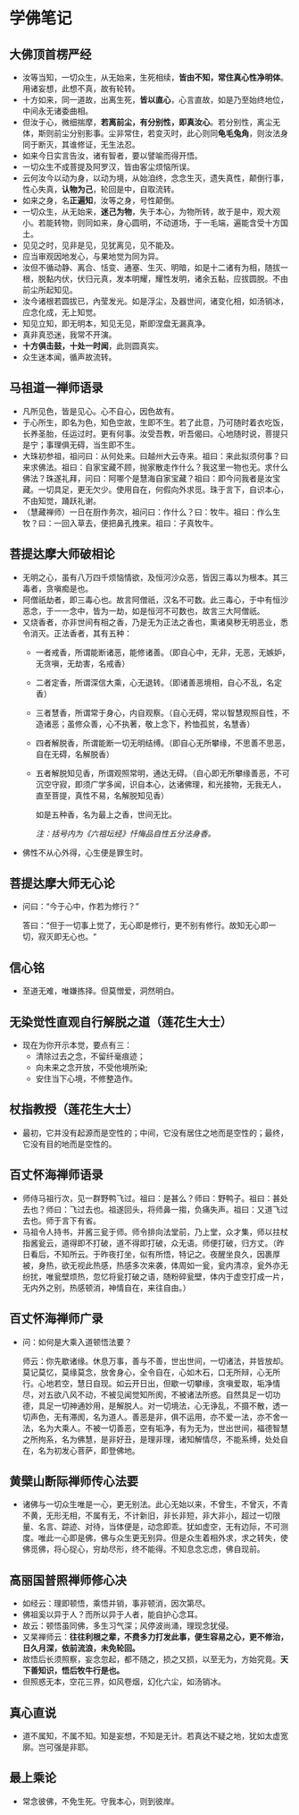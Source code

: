 # 学佛笔记

## 大佛顶首楞严经

* 汝等当知，一切众生，从无始来，生死相续，**皆由不知，常住真心性净明体**。用诸妄想，此想不真，故有轮转。
* 十方如来，同一道故，出离生死，**皆以直心**，心言直故，如是乃至始终地位，中间永无诸委曲相。
* 但汝于心，微细揣摩，**若离前尘，有分别性，即真汝心**。若分别性，离尘无体，斯则前尘分别影事。尘非常住，若变灭时，此心则同**龟毛兔角**，则汝法身同于断灭，其谁修证，无生法忍。
* 如来今日实言告汝，诸有智者，要以譬喻而得开悟。
* 一切众生不成菩提及阿罗汉，皆由客尘烦恼所误。
* 云何汝今以动为身，以动为境，从始洎终，念念生灭，遗失真性，颠倒行事，性心失真，**认物为己**，轮回是中，自取流转。
* 如来之身，名**正遍知**，汝等之身，号性颠倒。
* 一切众生，从无始来，**迷己为物**，失于本心，为物所转，故于是中，观大观小。若能转物，则同如来，身心圆明，不动道场，于一毛端，遍能含受十方国土。
* 见见之时，见非是见，见犹离见，见不能及。
* 应当审观因地发心，与果地觉为同为异。
* 汝但不循动静、离合、恬变、通塞、生灭、明暗，如是十二诸有为相，随拔一根，脱黏内伏，伏归元真，发本明耀，耀性发明，诸余五黏，应拔圆脱。不由前尘所起知见。
* 汝今诸根若圆拔已，內莹发光。如是浮尘，及器世间，诸变化相，如汤销冰，应念化成，无上知觉。
* 知见立知，即无明本，知见无见，斯即涅盘无漏真净。
* 真非真恐迷，我常不开演。
* **十方俱击鼓，十处一时闻**，此则圆真实。
* 众生迷本闻，循声故流转。

## 马祖道一禅师语录

* 凡所见色，皆是见心。心不自心，因色故有。
* 于心所生，即名为色，知色空故，生即不生。若了此意，乃可随时着衣吃饭，长养圣胎，任运过时。更有何事。汝受吾教，听吾偈曰。心地随时说，菩提只是宁；事理俱无碍，当生即不生。
* 大珠初参祖，祖问曰：从何处来。曰越州大云寺来。祖曰：来此拟须何事？曰来求佛法。祖曰：自家宝藏不顾，抛家散走作什么？我这里一物也无。求什么佛法？珠遂礼拜，问曰：阿哪个是慧海自家宝藏？祖曰：即今问我者是汝宝藏。一切具足，更无欠少。使用自在，何假向外求觅。珠于言下，自识本心，不由知觉，踊跃礼谢。
* （慧藏禅师）一日在厨作务次，祖问曰：作什么？曰：牧牛。祖曰：作么生牧？曰：一回入草去，便把鼻孔拽来。祖曰：子真牧牛。

## 菩提达摩大师破相论

* 无明之心，虽有八万四千烦恼情欲，及恒河沙众恶，皆因三毒以为根本。其三毒者，贪嗔痴是也。
* 阿僧祇劫者，即三毒心也。故言阿僧祇，汉名不可数。此三毒心，于中有恒沙恶念，于一一念中，皆为一劫，如是恒河不可数也，故言三大阿僧祇。
* 又烧香者，亦非世间有相之香，乃是无为正法之香也，熏诸臭秽无明恶业，悉令消灭。正法香者，其有五种：
  * 一者戒香，所谓能断诸恶，能修诸善。（即自心中，无非，无恶，无嫉妒，无贪嗔，无劫害，名戒香）
  * 二者定香，所谓深信大乘，心无退转。（即诸善恶境相，自心不乱，名定香）
  * 三者慧香，所谓常于身心，内自观察。（自心无碍，常以智慧观照自性，不造诸恶；虽修众善，心不执著，敬上念下，矜恤孤贫，名慧香）
  * 四者解脱香，所谓能断一切无明结缚。（即自心无所攀缘，不思善不思恶，自在无碍，名解脱香）
  * 五者解脱知见香，所谓观照常明，通达无碍。（自心即无所攀缘善恶，不可沉空守寂，即须广学多闻，识自本心，达诸佛理，和光接物，无我无人，直至菩提，真性不易，名解脱知见香）

    如是五种香，名为最上之香，世间无比。

    *注：括号内为《六祖坛经》忏悔品自性五分法身香。*
* 佛性不从心外得，心生便是罪生时。

## 菩提达摩大师无心论

* 问曰：“今于心中，作若为修行？”

    答曰：“但于一切事上觉了，无心即是修行，更不别有修行。故知无心即一切，寂灭即无心也。“

## 信心铭

* 至道无难，唯嫌拣择。但莫憎爱，洞然明白。

## 无染觉性直观自行解脱之道（莲花生大士）

* 现在为你开示本觉，要点有三：
  * 清除过去之念，不留纤毫痕迹；
  * 向未来之念开放，不受他境所染;
  * 安住当下心境，不修整造作。

## 杖指教授（莲花生大士）

* 最初，它并没有起源而是空性的；中间，它没有居住之地而是空性的；最终，它没有目的地而是空性的。

## 百丈怀海禅师语录

* 师侍马祖行次，见一群野鸭飞过。祖曰：是甚么？师曰：野鸭子。祖曰：甚处去也？师曰：飞过去也。祖遂回头，将师鼻一搊，负痛失声。祖曰：又道飞过去也。师于言下有省。
* 马祖令人持书，并酱三瓮于师。师令排向法堂前，乃上堂，众才集，师以拄杖指酱瓮云，道得即不打破，道不得即打破，众无语。师便打破，归方丈。（昨日看后，不知所云。于昨夜打坐，似有所悟，特记之。夜醒坐良久，因裹厚被，身热，欲无视此热感，热感多次来袭，体周如一瓮，瓮内清凉，瓮外亦无纷扰，唯瓮壁烦热，忽忆将瓮打破之语，随粉碎瓮壁，体内于虚空打成一片，无内外之别，热感顿消，神情自在，来往自由。）

## 百丈怀海禅师广录

* 问：如何是大乘入道顿悟法要？

  师云：你先歇诸缘。休息万事，善与不善，世出世间，一切诸法，并皆放却。莫记莫忆，莫缘莫念，放舍身心，全令自在，心如木石，口无所辩，心无所行。心地若空，慧日自现。如云开日出，但歇一切攀缘，贪嗔爱取，垢净情尽，对五欲八风不动，不被见闻觉知所阂，不被诸法所惑。自然具足一切功德，具足一切神通妙用，是解脱人。对一切境法，心无诤乱，不摄不散，透一切声色，无有滞阂，名为道人。善恶是非，俱不运用，亦不爱一法，亦不舍一法，名为大乘人。不被一切善恶，空有垢净，有为无为，世出世间，福德智慧之所拘系，名为佛慧，是非好丑，是理非理，诸知解情尽，不能系缚，处处自在，名为初发心菩萨，即登佛地。

## 黄檗山断际禅师传心法要

* 诸佛与一切众生唯是一心，更无别法。此心无始以来，不曾生，不曾灭，不青不黄，无形无相，不属有无，不计新旧，非长非短，非大非小，超过一切限量、名言、踪迹、对待，当体便是，动念即乖。犹如虚空，无有边际，不可测度。唯此一心即是佛，佛与众生更无别异。但是众生着相外求，求之转失，使佛觅佛，将心捉心，穷劫尽形，终不能得。不知息念忘虑，佛自现前。

## 高丽国普照禅师修心决

* 如经云：理即顿悟，乘悟并销，事非顿消，因次第尽。
* 佛祖奚以异于人？而所以异于人者，能自护心念耳。
* 故云：顿悟虽同佛，多生习气深；风停波尚涌，理现念犹侵。
* 又杲禅师云：**往往利根之辈，不费多力打发此事，便生容易之心，更不修治，日久月深，依前流浪，未免轮回。**
* 故悟后长须照察，妄念忽起，都不随之，损之又损，以至无为，方始究竟。**天下善知识，悟后牧牛行是也。**
* 但照惑无本，空花三界，如风卷烟，幻化六尘，如汤销冰。

## 真心直说

* 道不属知，不属不知。知是妄想，不知是无计。若真达不疑之地，犹如太虚宽廓。岂可强是非耶。

## 最上乘论

* 常念彼佛，不免生死。守我本心，则到彼岸。
